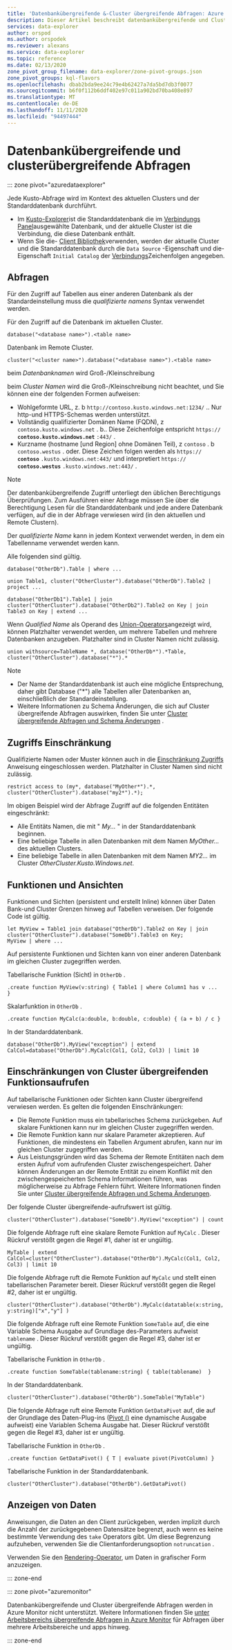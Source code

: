 ```yaml
---
title: 'Datenbankübergreifende &-Cluster übergreifende Abfragen: Azure Daten-Explorer'
description: Dieser Artikel beschreibt datenbankübergreifende und Cluster übergreifende Abfragen in Azure Daten-Explorer.
services: data-explorer
author: orspod
ms.author: orspodek
ms.reviewer: alexans
ms.service: data-explorer
ms.topic: reference
ms.date: 02/13/2020
zone_pivot_group_filename: data-explorer/zone-pivot-groups.json
zone_pivot_groups: kql-flavors
ms.openlocfilehash: dbab2bda9ee24c79e4b62427a7da5bd7db3f0077
ms.sourcegitcommit: b6f0f112b6ddf402e97c011a902bd70ba408e897
ms.translationtype: MT
ms.contentlocale: de-DE
ms.lasthandoff: 11/11/2020
ms.locfileid: "94497444"
---
```

# <a name="cross-database-and-cross-cluster-queries"></a>Datenbankübergreifende und clusterübergreifende Abfragen

::: zone pivot="azuredataexplorer"

Jede Kusto-Abfrage wird im Kontext des aktuellen Clusters und der Standarddatenbank durchführt.
* Im [Kusto-Explorer](../tools/kusto-explorer.md)ist die Standarddatenbank die im [Verbindungs Panel](../tools/kusto-explorer.md#connections-panel)ausgewählte Datenbank, und der aktuelle Cluster ist die Verbindung, die diese Datenbank enthält.
* Wenn Sie die- [Client Bibliothek](../api/netfx/about-kusto-data.md)verwenden, werden der aktuelle Cluster und die Standarddatenbank durch die `Data Source` -Eigenschaft und die-Eigenschaft `Initial Catalog` der [Verbindungs](../api/connection-strings/kusto.md)Zeichenfolgen angegeben.

## <a name="queries"></a>Abfragen
Für den Zugriff auf Tabellen aus einer anderen Datenbank als der Standardeinstellung muss die *qualifizierte namens* Syntax verwendet werden.

Für den Zugriff auf die Datenbank im aktuellen Cluster.

```kusto
database("<database name>").<table name>
```

Datenbank im Remote Cluster.
```kusto
cluster("<cluster name>").database("<database name>").<table name>
```

beim *Datenbanknamen* wird Groß-/Kleinschreibung

beim *Cluster Namen* wird die Groß-/Kleinschreibung nicht beachtet, und Sie können eine der folgenden Formen aufweisen:
   * Wohlgeformte URL, z. b `http://contoso.kusto.windows.net:1234/` .. Nur http-und HTTPS-Schemas werden unterstützt.
   * Vollständig qualifizierter Domänen Name (FQDN), z `contoso.kusto.windows.net` . b.. Diese Zeichenfolge entspricht `https://` **`contoso.kusto.windows.net`** `:443/` .
   * Kurzname (hostname [und Region] ohne Domänen Teil), z `contoso` . b `contoso.westus` . oder. Diese Zeichen folgen werden als `https://` **`contoso`** `.kusto.windows.net:443/` und interpretiert `https://` **`contoso.westus`** `.kusto.windows.net:443/` .

> [!NOTE]
> Der datenbankübergreifende Zugriff unterliegt den üblichen Berechtigungs Überprüfungen.
> Zum Ausführen einer Abfrage müssen Sie über die Berechtigung Lesen für die Standarddatenbank und jede andere Datenbank verfügen, auf die in der Abfrage verwiesen wird (in den aktuellen und Remote Clustern).

Der *qualifizierte Name* kann in jedem Kontext verwendet werden, in dem ein Tabellenname verwendet werden kann.

Alle folgenden sind gültig.

```kusto
database("OtherDb").Table | where ...

union Table1, cluster("OtherCluster").database("OtherDb").Table2 | project ...

database("OtherDb1").Table1 | join cluster("OtherCluster").database("OtherDb2").Table2 on Key | join Table3 on Key | extend ...
```

Wenn *Qualified Name* als Operand des [Union-Operators](./unionoperator.md)angezeigt wird, können Platzhalter verwendet werden, um mehrere Tabellen und mehrere Datenbanken anzugeben. Platzhalter sind in Cluster Namen nicht zulässig.

```kusto
union withsource=TableName *, database("OtherDb*").*Table, cluster("OtherCluster").database("*").*
```

> [!NOTE]
> * Der Name der Standarddatenbank ist auch eine mögliche Entsprechung, daher gibt Database ("&#42;") alle Tabellen aller Datenbanken an, einschließlich der Standardeinstellung.
> * Weitere Informationen zu Schema Änderungen, die sich auf Cluster übergreifende Abfragen auswirken, finden Sie unter [Cluster übergreifende Abfragen und Schema Änderungen](../concepts/crossclusterandschemachanges.md) .

## <a name="access-restriction"></a>Zugriffs Einschränkung

Qualifizierte Namen oder Muster können auch in die [Einschränkung Zugriffs](./restrictstatement.md) Anweisung eingeschlossen werden. Platzhalter in Cluster Namen sind nicht zulässig.

```kusto
restrict access to (my*, database("MyOther*").*, cluster("OtherCluster").database("my2*").*);
```

Im obigen Beispiel wird der Abfrage Zugriff auf die folgenden Entitäten eingeschränkt:

* Alle Entitäts Namen, die mit " *My...* " in der Standarddatenbank beginnen. 
* Eine beliebige Tabelle in allen Datenbanken mit dem Namen *MyOther...* des aktuellen Clusters.
* Eine beliebige Tabelle in allen Datenbanken mit dem Namen *MY2...* im Cluster *OtherCluster.Kusto.Windows.net*.

## <a name="functions-and-views"></a>Funktionen und Ansichten

Funktionen und Sichten (persistent und erstellt Inline) können über Daten Bank-und Cluster Grenzen hinweg auf Tabellen verweisen. Der folgende Code ist gültig.

```kusto
let MyView = Table1 join database("OtherDb").Table2 on Key | join cluster("OtherCluster").database("SomeDb").Table3 on Key;
MyView | where ...
```

Auf persistente Funktionen und Sichten kann von einer anderen Datenbank im gleichen Cluster zugegriffen werden.

Tabellarische Funktion (Sicht) in `OtherDb` .

```kusto
.create function MyView(v:string) { Table1 | where Column1 has v ...  }  
```

Skalarfunktion in `OtherDb` .

```kusto
.create function MyCalc(a:double, b:double, c:double) { (a + b) / c }  
```

In der Standarddatenbank.

```kusto
database("OtherDb").MyView("exception") | extend CalCol=database("OtherDb").MyCalc(Col1, Col2, Col3) | limit 10
```

## <a name="limitations-of-cross-cluster-function-calls"></a>Einschränkungen von Cluster übergreifenden Funktionsaufrufen

Auf tabellarische Funktionen oder Sichten kann Cluster übergreifend verwiesen werden. Es gelten die folgenden Einschränkungen:

* Die Remote Funktion muss ein tabellarisches Schema zurückgeben. Auf skalare Funktionen kann nur im gleichen Cluster zugegriffen werden.
* Die Remote Funktion kann nur skalare Parameter akzeptieren. Auf Funktionen, die mindestens ein Tabellen Argument abrufen, kann nur im gleichen Cluster zugegriffen werden.
* Aus Leistungsgründen wird das Schema der Remote Entitäten nach dem ersten Aufruf vom aufrufenden Cluster zwischengespeichert. Daher können Änderungen an der Remote Entität zu einem Konflikt mit den zwischengespeicherten Schema Informationen führen, was möglicherweise zu Abfrage Fehlern führt. Weitere Informationen finden Sie unter [Cluster übergreifende Abfragen und Schema Änderungen](../concepts/crossclusterandschemachanges.md).

Der folgende Cluster übergreifende-aufrufswert ist gültig.

```kusto
cluster("OtherCluster").database("SomeDb").MyView("exception") | count
```

Die folgende Abfrage ruft eine skalare Remote Funktion auf `MyCalc` .
Dieser Rückruf verstößt gegen die Regel #1, daher ist er ungültig.

```kusto
MyTable | extend CalCol=cluster("OtherCluster").database("OtherDb").MyCalc(Col1, Col2, Col3) | limit 10
```

Die folgende Abfrage ruft die Remote Funktion auf `MyCalc` und stellt einen tabellarischen Parameter bereit.
Dieser Rückruf verstößt gegen die Regel #2, daher ist er ungültig.

```kusto
cluster("OtherCluster").database("OtherDb").MyCalc(datatable(x:string, y:string)["x","y"] )
```

Die folgende Abfrage ruft eine Remote Funktion `SomeTable` auf, die eine Variable Schema Ausgabe auf Grundlage des-Parameters aufweist `tablename` .
Dieser Rückruf verstößt gegen die Regel #3, daher ist er ungültig.

Tabellarische Funktion in `OtherDb` .

```kusto
.create function SomeTable(tablename:string) { table(tablename)  }  
```

In der Standarddatenbank.

```kusto
cluster("OtherCluster").database("OtherDb").SomeTable("MyTable")
```

Die folgende Abfrage ruft eine Remote Funktion `GetDataPivot` auf, die auf der Grundlage des Daten-Plug-ins ([Pivot ()](pivotplugin.md) eine dynamische Ausgabe aufweist) eine Variablen Schema Ausgabe hat.
Dieser Rückruf verstößt gegen die Regel #3, daher ist er ungültig.

Tabellarische Funktion in `OtherDb` .

```kusto
.create function GetDataPivot() { T | evaluate pivot(PivotColumn) }  
```

Tabellarische Funktion in der Standarddatenbank.

```kusto
cluster("OtherCluster").database("OtherDb").GetDataPivot()
```

## <a name="displaying-data"></a>Anzeigen von Daten

Anweisungen, die Daten an den Client zurückgeben, werden implizit durch die Anzahl der zurückgegebenen Datensätze begrenzt, auch wenn es keine bestimmte Verwendung des `take` Operators gibt. Um diese Begrenzung aufzuheben, verwenden Sie die Clientanforderungsoption `notruncation` .

Verwenden Sie den [Rendering-Operator](renderoperator.md), um Daten in grafischer Form anzuzeigen.

::: zone-end

::: zone pivot="azuremonitor"

Datenbankübergreifende und Cluster übergreifende Abfragen werden in Azure Monitor nicht unterstützt. Weitere Informationen finden Sie [unter Arbeitsbereichs übergreifende Abfragen in Azure Monitor](/azure/azure-monitor/log-query/cross-workspace-query) für Abfragen über mehrere Arbeitsbereiche und apps hinweg.

::: zone-end
